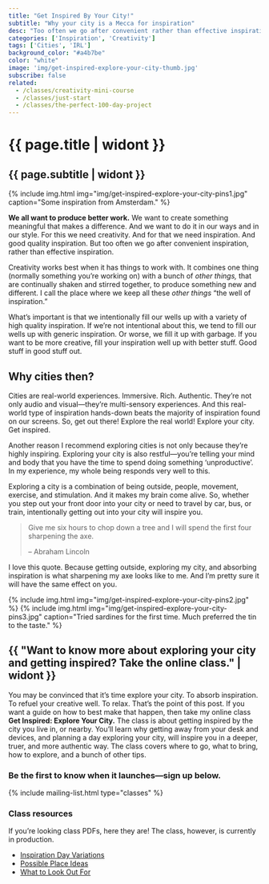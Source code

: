 ```yaml
---
title: "Get Inspired By Your City!"
subtitle: "Why your city is a Mecca for inspiration"
desc: "Too often we go after convenient rather than effective inspiration. Getting outside and exploring your city is not convenient but it is very effective."
categories: ['Inspiration', 'Creativity']
tags: ['Cities', 'IRL']
background_color: "#a4b7be"
color: "white"
image: 'img/get-inspired-explore-your-city-thumb.jpg'
subscribe: false
related:
  - /classes/creativity-mini-course
  - /classes/just-start
  - /classes/the-perfect-100-day-project
---
```

# {{ page.title | widont }}
## {{ page.subtitle | widont }}
{% include img.html img="img/get-inspired-explore-your-city-pins1.jpg" caption="Some inspiration from Amsterdam." %}

**We all want to produce better work.** We want to create something meaningful that makes a difference. And we want to do it in our ways and in our style. For this we need creativity. And for that we need inspiration. And good quality inspiration. But too often we go after convenient inspiration, rather than effective inspiration.

Creativity works best when it has things to work with. It combines one thing (normally something you’re working on) with a bunch of *other things,* that are continually shaken and stirred together, to produce something new and different. I call the place where we keep all these *other things* “the well of inspiration.”

What’s important is that we intentionally fill our wells up with a variety of high quality inspiration. If we’re not intentional about this, we tend to fill our wells up with generic inspiration. Or worse, we fill it up with garbage. If you want to be more creative, fill your inspiration well up with better stuff. Good stuff in good stuff out.

## Why cities then?
Cities are real-world experiences. Immersive. Rich. Authentic. They’re not only audio and visual—they’re multi-sensory experiences. And this real-world type of inspiration hands-down beats the majority of inspiration found on our screens. So, get out there! Explore the real world! Explore your city. Get inspired.

Another reason I recommend exploring cities is not only because they’re highly inspiring. Exploring your city is also restful—you’re telling your mind and body that you have the time to spend doing something ‘unproductive’. In my experience, my whole being responds very well to this.

Exploring a city is a combination of being outside, people, movement, exercise, and stimulation. And it makes my brain come alive. So, whether you step out your front door into your city or need to travel by car, bus, or train, intentionally getting out into your city will inspire you.

> Give me six hours to chop down a tree and I will spend the first four sharpening the axe.
>
> – Abraham Lincoln

I love this quote. Because getting outside, exploring my city, and absorbing inspiration is what sharpening my axe looks like to me. And I’m pretty sure it will have the same effect on you.

{% include img.html img="img/get-inspired-explore-your-city-pins2.jpg" %}
{% include img.html img="img/get-inspired-explore-your-city-pins3.jpg" caption="Tried sardines for the first time. Much preferred the tin to the taste." %}

## {{ "Want to know more about exploring your city and getting inspired? Take the online class." | widont }}
You may be convinced that it’s time explore your city. To absorb inspiration. To refuel your creative well. To relax. That’s the point of this post. If you want a guide on how to best make that happen, then take my online class **Get Inspired: Explore Your City.** The class is about getting inspired by the city you live in, or nearby. You’ll learn why getting away from your desk and devices, and planning a day exploring your city, will inspire you in a deeper, truer, and more authentic way. The class covers where to go, what to bring, how to explore, and a bunch of other tips.

### Be the first to know when it launches—sign up below.

{% include mailing-list.html type="classes" %}

### Class resources
If you’re looking class PDFs, here they are! The class, however, is currently in production.

- [Inspiration Day Variations](https://www.dropbox.com/s/qka766be1w9uzwk/inspiration-day-variations.pdf?dl=0)
- [Possible Place Ideas](https://www.dropbox.com/s/7l853ykknve0bl3/possible-place-ideas.pdf?dl=0)
- [What to Look Out For](https://www.dropbox.com/s/s7jqq0w5nret5yj/what-to-look-out-for.pdf?dl=0)